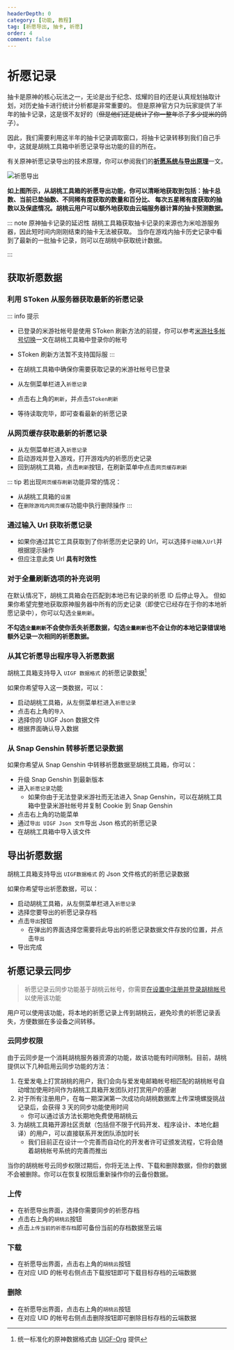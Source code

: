 ```yaml
---
headerDepth: 0
category: [功能, 教程]
tag: [祈愿导出, 抽卡, 祈愿]
order: 4
comment: false
---
```


# 祈愿记录

抽卡是原神的核心玩法之一，无论是出于纪念、炫耀的目的还是认真规划抽取计划，对历史抽卡进行统计分析都是非常重要的。
但是原神官方只为玩家提供了半年的抽卡记录，这是很不友好的（~~但是他们还是统计了你一整年杀了多少提米的鸽子~~）。

因此，我们需要利用这半年的抽卡记录调取窗口，将抽卡记录转移到我们自己手中，这就是胡桃工具箱中祈愿记录导出功能的目的所在。

有关原神祈愿记录导出的技术原理，你可以参阅我们的[**祈愿系统与导出原理**](../advanced/Gacha-system-and-export-principal.html)一文。

![祈愿导出](https://img.alicdn.com/imgextra/i1/1797064093/O1CN01kxgPxR1g6dyCSMPYb_!!1797064093.png_.webp)

**如上图所示，从胡桃工具箱的祈愿导出功能，你可以清晰地获取到包括：抽卡总数、当前已垫抽数、不同稀有度获取的数量和百分比、
每次五星稀有度获取的抽数以及保底情况。胡桃云用户可以额外地获取由云端服务器计算的抽卡预测数据。**

::: note 原神抽卡记录的延迟性
胡桃工具箱获取抽卡记录的来源也为米哈游服务器，因此短时间内刚刚结束的抽卡无法被获取。
当你在游戏内抽卡历史记录中看到了最新的一批抽卡记录，则可以在胡桃中获取统计数据。

:::

## 获取祈愿数据

### 利用 SToken 从服务器获取最新的祈愿记录 <Badge text="推荐" type="tip" />

::: info 提示

- 已登录的米游社帐号是使用 SToken 刷新方法的前提，你可以参考[米游社多帐号切换](mhy-account-switch.md)一文在胡桃工具箱中登录你的帐号
- SToken 刷新方法暂不支持国际服
  :::

- 在胡桃工具箱中确保你需要获取记录的米游社帐号已登录
- 从左侧菜单栏进入`祈愿记录`
- 点击右上角的`刷新`，并点击`SToken刷新`
- 等待读取完毕，即可查看最新的祈愿记录

### 从网页缓存获取最新的祈愿记录 <Badge text="支持国际服" type="tip" />

- 从左侧菜单栏进入`祈愿记录`
- 启动游戏并登入游戏，打开游戏内的祈愿历史记录
- 回到胡桃工具箱，点击`刷新`按钮，在刷新菜单中点击`网页缓存刷新`

::: tip
若出现`网页缓存刷新`功能异常的情况：

- 从胡桃工具箱的`设置`
- 在`删除游戏内网页缓存`功能中执行删除操作
  :::

### 通过输入 Url 获取祈愿记录 <Badge text="支持国际服" type="tip" />

- 如果你通过其它工具获取到了你祈愿历史记录的 Url，可以选择`手动输入Url`并根据提示操作
- 但应注意此类 Url **具有时效性**

### 对于全量刷新选项的补充说明

在默认情况下，胡桃工具箱会在匹配到本地已有记录的祈愿 ID 后停止导入。
但如果你希望完整地获取原神服务器中所有的历史记录（即使它已经存在于你的本地祈愿记录中），你可以勾选`全量刷新`。

**不勾选`全量刷新`不会使你丢失祈愿数据，勾选`全量刷新`也不会让你的本地记录错误地额外记录一次相同的祈愿数据。**

### 从其它祈愿导出程序导入祈愿数据 <Badge text="UIGF" type="info" />

胡桃工具箱支持导入 `UIGF 数据格式` 的祈愿记录数据[^UIGF-Org]

如果你希望导入这一类数据，可以：

- 启动胡桃工具箱，从左侧菜单栏进入`祈愿记录`
- 点击右上角的`导入`
- 选择你的 UIGF Json 数据文件
- 根据界面确认导入数据

### 从 Snap Genshin 转移祈愿记录数据

如果你希望从 Snap Genshin 中转移祈愿数据至胡桃工具箱，你可以：

- 升级 Snap Genshin 到最新版本
- 进入`祈愿记录`功能
  - 如果你由于无法登录米游社而无法进入 Snap Genshin，可以在胡桃工具箱中登录米游社帐号并复制 Cookie 到 Snap Genshin
- 点击右上角的功能菜单
- 通过`导出 UIGF Json 文件`导出 Json 格式的祈愿记录
- 在胡桃工具箱中导入该文件

## 导出祈愿数据 <Badge text="UIGF" type="info" />

胡桃工具箱支持导出 `UIGF数据格式` 的 Json 文件格式的祈愿记录数据

如果你希望导出祈愿数据，可以：

- 启动胡桃工具箱，从左侧菜单栏进入`祈愿记录`
- 选择您要导出的祈愿记录存档
- 点击`导出`按钮
  - 在弹出的界面选择您需要将此导出的祈愿记录数据文件存放的位置，并点击`导出`
- 导出完成

## 祈愿记录云同步 <Badge text="测试功能" type="info" />

> 祈愿记录云同步功能基于胡桃云帐号，你需要[在设置中注册并登录胡桃帐号](hutao-settings.md#胡桃帐号)以使用该功能

用户可以使用该功能，将本地的祈愿记录上传到胡桃云，避免珍贵的祈愿记录丢失，方便数据在多设备之间转移。

### 云同步权限

由于云同步是一个消耗胡桃服务器资源的功能，故该功能有时间限制。目前，胡桃提供以下几种启用云同步功能的方法：

1. 在爱发电上打赏胡桃的用户，我们会向与爱发电邮箱帐号相匹配的胡桃帐号自动增加使用时间作为胡桃工具箱开发团队对打赏用户的感谢
2. 对于所有注册用户，在每一期深渊第一次成功向胡桃数据库上传深境螺旋挑战记录后，会获得 3 天的同步功能使用时间
   - 你可以通过该方法长期地免费使用胡桃云
3. 为胡桃工具箱开源社区贡献（包括但不限于代码开发、程序设计、本地化翻译）的用户，可以直接联系开发团队添加时长
   - 我们目前正在设计一个完善而自动化的开发者许可证颁发流程，它将会随着胡桃帐号系统的完善而推出

当你的胡桃帐号云同步权限过期后，你将无法上传、下载和删除数据，但你的数据不会被删除。你可以在恢复权限后重新操作你的云备份数据。

### 上传

- 在祈愿导出界面，选择你需要同步的祈愿存档
- 点击右上角的`胡桃云`按钮
- 点击`上传当前的祈愿存档`即可备份当前的存档数据至云端

### 下载

- 在祈愿导出界面，点击右上角的`胡桃云`按钮
- 在对应 UID 的帐号右侧点击下载按钮即可下载目标存档的云端数据

### 删除

- 在祈愿导出界面，点击右上角的`胡桃云`按钮
- 在对应 UID 的帐号右侧点击删除按钮即可删除目标存档的云端数据

[^UIGF-Org]: 统一标准化的原神数据格式由 [UIGF-Org](https://uigf.org/) 提供
